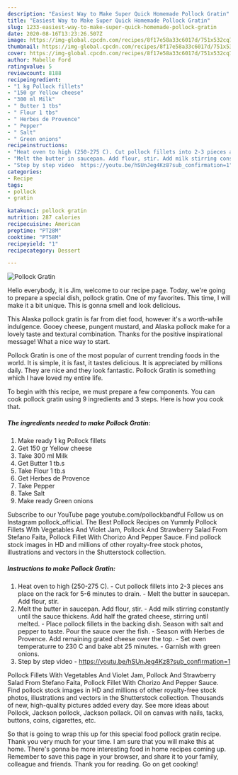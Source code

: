 ```yaml
---
description: "Easiest Way to Make Super Quick Homemade Pollock Gratin"
title: "Easiest Way to Make Super Quick Homemade Pollock Gratin"
slug: 1233-easiest-way-to-make-super-quick-homemade-pollock-gratin
date: 2020-08-16T13:23:26.507Z
image: https://img-global.cpcdn.com/recipes/8f17e58a33c6017d/751x532cq70/pollock-gratin-recipe-main-photo.jpg
thumbnail: https://img-global.cpcdn.com/recipes/8f17e58a33c6017d/751x532cq70/pollock-gratin-recipe-main-photo.jpg
cover: https://img-global.cpcdn.com/recipes/8f17e58a33c6017d/751x532cq70/pollock-gratin-recipe-main-photo.jpg
author: Mabelle Ford
ratingvalue: 5
reviewcount: 8188
recipeingredient:
- "1 kg Pollock fillets"
- "150 gr Yellow cheese"
- "300 ml Milk"
- " Butter 1 tbs"
- " Flour 1 tbs"
- " Herbes de Provence"
- " Pepper"
- " Salt"
- " Green onions"
recipeinstructions:
- "Heat oven to high (250-275 C). Cut pollock fillets into 2-3 pieces ans place on the rack for 5-6 minutes to drain. Melt the butter in saucepan. Add flour, stir."
- "Melt the butter in saucepan. Add flour, stir. Add milk stirring constantly until the sauce thickens. Add half the grated cheese, stirring until melted. Place pollock fillets in the backing dish. Season with salt and pepper to taste. Pour the sauce over the fish. Season with Herbes de Provence. Add remaining grated cheese over the top. Set oven temperaturre to 230 C and bake abt 25 minutes. Garnish with green onions."
- "Step by step video  https://youtu.be/hSUnJeg4Kz8?sub_confirmation=1"
categories:
- Recipe
tags:
- pollock
- gratin

katakunci: pollock gratin 
nutrition: 287 calories
recipecuisine: American
preptime: "PT28M"
cooktime: "PT58M"
recipeyield: "1"
recipecategory: Dessert

---
```



![Pollock Gratin](https://img-global.cpcdn.com/recipes/8f17e58a33c6017d/751x532cq70/pollock-gratin-recipe-main-photo.jpg)

Hello everybody, it is Jim, welcome to our recipe page. Today, we're going to prepare a special dish, pollock gratin. One of my favorites. This time, I will make it a bit unique. This is gonna smell and look delicious.

This Alaska pollock gratin is far from diet food, however it&#39;s a worth-while indulgence. Gooey cheese, pungent mustard, and Alaska pollock make for a lovely taste and textural combination. Thanks for the positive inspirational message! What a nice way to start.

Pollock Gratin is one of the most popular of current trending foods in the world. It is simple, it is fast, it tastes delicious. It is appreciated by millions daily. They are nice and they look fantastic. Pollock Gratin is something which I have loved my entire life.


To begin with this recipe, we must prepare a few components. You can cook pollock gratin using 9 ingredients and 3 steps. Here is how you cook that.

<!--inarticleads1-->

##### The ingredients needed to make Pollock Gratin:

1. Make ready 1 kg Pollock fillets
1. Get 150 gr Yellow cheese
1. Take 300 ml Milk
1. Get  Butter 1 tb.s
1. Take  Flour 1 tb.s
1. Get  Herbes de Provence
1. Take  Pepper
1. Take  Salt
1. Make ready  Green onions


Subscribe to our YouTube page youtube.com/pollockbandful Follow us on Instagram pollock_official. The Best Pollock Recipes on Yummly Pollock Fillets With Vegetables And Violet Jam, Pollock And Strawberry Salad From Stefano Faita, Pollock Fillet With Chorizo And Pepper Sauce. Find pollock stock images in HD and millions of other royalty-free stock photos, illustrations and vectors in the Shutterstock collection. 

<!--inarticleads2-->

##### Instructions to make Pollock Gratin:

1. Heat oven to high (250-275 C). - Cut pollock fillets into 2-3 pieces ans place on the rack for 5-6 minutes to drain. - Melt the butter in saucepan. Add flour, stir.
1. Melt the butter in saucepan. Add flour, stir. - Add milk stirring constantly until the sauce thickens. Add half the grated cheese, stirring until melted. - Place pollock fillets in the backing dish. Season with salt and pepper to taste. Pour the sauce over the fish. - Season with Herbes de Provence. Add remaining grated cheese over the top. - Set oven temperaturre to 230 C and bake abt 25 minutes. - Garnish with green onions.
1. Step by step video  - https://youtu.be/hSUnJeg4Kz8?sub_confirmation=1


Pollock Fillets With Vegetables And Violet Jam, Pollock And Strawberry Salad From Stefano Faita, Pollock Fillet With Chorizo And Pepper Sauce. Find pollock stock images in HD and millions of other royalty-free stock photos, illustrations and vectors in the Shutterstock collection. Thousands of new, high-quality pictures added every day. See more ideas about Pollock, Jackson pollock, Jackson pollack. Oil on canvas with nails, tacks, buttons, coins, cigarettes, etc. 

So that is going to wrap this up for this special food pollock gratin recipe. Thank you very much for your time. I am sure that you will make this at home. There's gonna be more interesting food in home recipes coming up. Remember to save this page in your browser, and share it to your family, colleague and friends. Thank you for reading. Go on get cooking!
